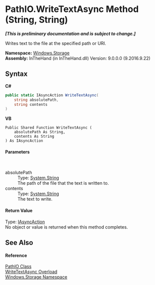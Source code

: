 # PathIO.WriteTextAsync Method (String, String)
 _**\[This is preliminary documentation and is subject to change.\]**_

Writes text to the file at the specified path or URI.

**Namespace:**&nbsp;<a href="N_Windows_Storage">Windows.Storage</a><br />**Assembly:**&nbsp;InTheHand (in InTheHand.dll) Version: 9.0.0.0 (9.2016.9.22)

## Syntax

**C#**<br />
``` C#
public static IAsyncAction WriteTextAsync(
	string absolutePath,
	string contents
)
```

**VB**<br />
``` VB
Public Shared Function WriteTextAsync ( 
	absolutePath As String,
	contents As String
) As IAsyncAction
```


#### Parameters
&nbsp;<dl><dt>absolutePath</dt><dd>Type: <a href="http://msdn2.microsoft.com/en-us/library/s1wwdcbf" target="_blank">System.String</a><br />The path of the file that the text is written to.</dd><dt>contents</dt><dd>Type: <a href="http://msdn2.microsoft.com/en-us/library/s1wwdcbf" target="_blank">System.String</a><br />The text to write.</dd></dl>

#### Return Value
Type: <a href="T_Windows_Foundation_IAsyncAction">IAsyncAction</a><br />No object or value is returned when this method completes.

## See Also


#### Reference
<a href="T_Windows_Storage_PathIO">PathIO Class</a><br /><a href="Overload_Windows_Storage_PathIO_WriteTextAsync">WriteTextAsync Overload</a><br /><a href="N_Windows_Storage">Windows.Storage Namespace</a><br />